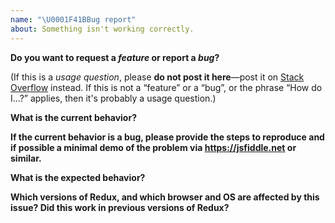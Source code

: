 ```yaml
---
name: "\U0001F41BBug report"
about: Something isn't working correctly.
---
```


**Do you want to request a _feature_ or report a _bug_?**

(If this is a _usage question_, please **do not post it here**—post it on [Stack Overflow](http://stackoverflow.com/questions/tagged/redux) instead. If this is not a “feature” or a “bug”, or the phrase “How do I...?” applies, then it's probably a usage question.)

**What is the current behavior?**

**If the current behavior is a bug, please provide the steps to reproduce and if possible a minimal demo of the problem via https://jsfiddle.net or similar.**

**What is the expected behavior?**

**Which versions of Redux, and which browser and OS are affected by this issue? Did this work in previous versions of Redux?**
